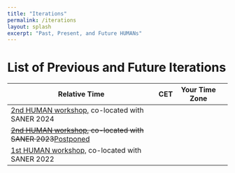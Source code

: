 ```yaml
---
title: "Iterations"
permalink: /iterations
layout: splash
excerpt: "Past, Present, and Future HUMANs"
---
```


<script src="https://momentjs.com/downloads/moment-with-locales.js"></script>
<script src="https://momentjs.com/downloads/moment-timezone-with-data-10-year-range.js"></script>

<script type="text/javascript">
let my_zone = moment.tz.guess(true);

function my(date) {
    let conf_date = moment.tz(date, "CET");
    let my_date = moment(conf_date).tz(my_zone);
    
    return ''
        + `<td>${my_date.fromNow()}</td>`
        + `<td>${conf_date.format("LL")}</td>` 
        + `<td>${my_date.format("LL")}</td>`;
}
</script>

# List of Previous and Future Iterations

<table>
    <thead>
        <tr>
            <th>Relative Time</th>
            <th>CET</th>
            <th>Your Time Zone</th>
            <th></th>
        </tr>
    </thead>
    <tbody>
        <tr class="highlighted">
            <!-- <script>
                document.write(my("2024-03-21 15:00"));
            </script> -->
            <td>
                <a href="https://human-conf.github.io/human24/">2nd HUMAN workshop,</a> co-located with SANER 2024
            </td>
        </tr>
        <tr>
            <script>
                document.write(my("2023-03-21 15:00"));
            </script>
            <td>
                <del><a href="https://human-conf.github.io/human23/">2nd HUMAN workshop,</a> co-located with SANER 2023</del><ins>Postponed</ins>
            </td>
        </tr>
        <tr>
            <script>
                document.write(my("2022-03-18 15:00"));
            </script>
            <td>
                <a href="https://human-conf.github.io/human22/">1st HUMAN workshop,</a> co-located with SANER 2022
            </td>
        </tr>
    </tbody>
</table>

